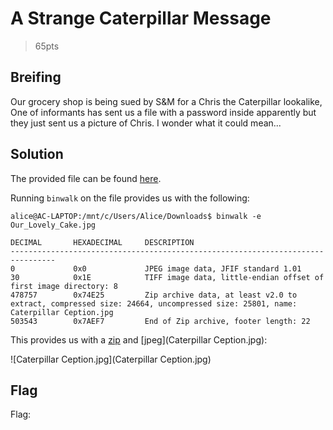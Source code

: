 # A Strange Caterpillar Message
> 65pts

## Breifing
Our grocery shop is being sued by S&M for a Chris the Caterpillar lookalike, One of informants has sent us a file with a password inside apparently but they just sent us a picture of Chris. I wonder what it could mean...

## Solution
The provided file can be found [here](Our_Lovely_Cake.jpg).

Running `binwalk` on the file provides us with the following:

```console
alice@AC-LAPTOP:/mnt/c/Users/Alice/Downloads$ binwalk -e Our_Lovely_Cake.jpg

DECIMAL       HEXADECIMAL     DESCRIPTION
--------------------------------------------------------------------------------
0             0x0             JPEG image data, JFIF standard 1.01
30            0x1E            TIFF image data, little-endian offset of first image directory: 8
478757        0x74E25         Zip archive data, at least v2.0 to extract, compressed size: 24664, uncompressed size: 25801, name: Caterpillar Ception.jpg
503543        0x7AEF7         End of Zip archive, footer length: 22
```

This provides us with a [zip](74E25.zip) and [jpeg](Caterpillar Ception.jpg):

![Caterpillar Ception.jpg](Caterpillar Ception.jpg)

## Flag
Flag: ` `
